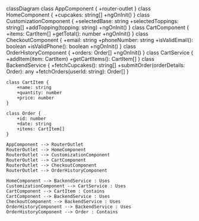 classDiagram
    class AppComponent {
        +router-outlet
    }
    class HomeComponent {
        +cupcakes: string[]
        +ngOnInit()
    }
    class CustomizationComponent {
        +selectedBase: string
        +selectedToppings: string[]
        +addTopping(topping: string)
        +ngOnInit()
    }
    class CartComponent {
        +items: CartItem[]
        +getTotal(): number
        +ngOnInit()
    }
    class CheckoutComponent {
        +email: string
        +phoneNumber: string
        +isValidEmail(): boolean
        +isValidPhone(): boolean
        +ngOnInit()
    }
    class OrderHistoryComponent {
        +orders: Order[]
        +ngOnInit()
    }
    class CartService {
        +addItem(item: CartItem)
        +getCartItems(): CartItem[]
    }
    class BackendService {
        +fetchCupcakes(): string[]
        +submitOrder(orderDetails: Order): any
        +fetchOrders(userId: string): Order[]
    }

    class CartItem {
        +name: string
        +quantity: number
        +price: number
    }

    class Order {
        +id: number
        +date: string
        +items: CartItem[]
    }

    AppComponent --> RouterOutlet
    RouterOutlet --> HomeComponent
    RouterOutlet --> CustomizationComponent
    RouterOutlet --> CartComponent
    RouterOutlet --> CheckoutComponent
    RouterOutlet --> OrderHistoryComponent

    HomeComponent --> BackendService : Uses
    CustomizationComponent --> CartService : Uses
    CartComponent --> CartItem : Contains
    CartComponent --> BackendService : Uses
    CheckoutComponent --> BackendService : Uses
    OrderHistoryComponent --> BackendService : Uses
    OrderHistoryComponent --> Order : Contains